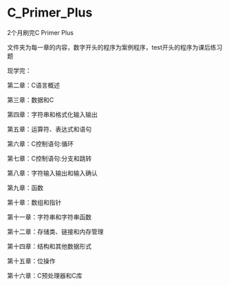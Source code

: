# C_Primer_Plus

2个月刷完C Primer Plus

文件夹为每一章的内容，数字开头的程序为案例程序，test开头的程序为课后练习题

现学完：

第二章：C语言概述

第三章：数据和C

第四章：字符串和格式化输入输出

第五章：运算符、表达式和语句

第六章：C控制语句:循环

第七章：C控制语句:分支和跳转

第八章：字符输入输出和输入确认

第九章：函数

第十章：数组和指针

第十一章：字符串和字符串函数

第十二章：存储类、链接和内存管理

第十四章：结构和其他数据形式

第十五章：位操作

第十六章：C预处理器和C库
